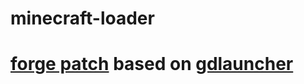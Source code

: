 # minecraft-loader

# [forge patch](./src/loader/forge/forgePatcher.js) based on [gdlauncher](https://github.com/gorilla-devs/GDLauncher)
 
